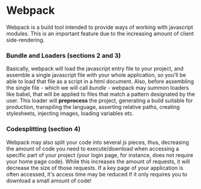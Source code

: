 # Webpack

Webpack is a build tool intended to provide ways of working with javascript modules.
This is an important feature due to the increasing amount of client side-rendering.

### Bundle and Loaders (sections 2 and 3)
Basically, webpack will load the javascript entry file to your project, and assemble a single javascript file with your whole application,
so you'll be able to load that file as a script in a html document.
Also, before assembling the single file - which we will call *bundle* - webpack may summon loaders like babel,
that will be applied to files that match a pattern designated by the user. This loader will **preprocess** the project,
generating a build suitable for production, transpiling the language, asserting relative paths, creating stylesheets,
injecting images, loading variables etc.

### Codesplitting (section 4)
Webpack may also split your code into several js pieces, thus, decreasing the amount of code you need to execute/download
when accessing a specific part of your project (your login page, for instance, does not require your home page code).
While this increases the amount of requests, it will decrease the size of those requests. If a key page of your application is often accessed,
it's access time may be reduced if it only requires you to download a small amount of code!
